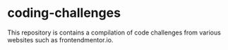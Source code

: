 # coding-challenges

This repository is contains a compilation of code challenges from various websites such as frontendmentor.io.
